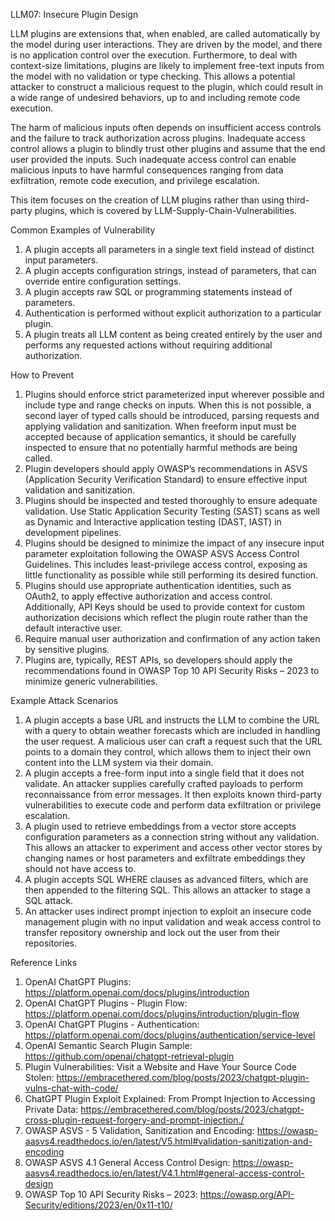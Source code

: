 LLM07: Insecure Plugin Design


LLM plugins are extensions that, when enabled, are called automatically by the model during user interactions. They are driven by the model, and there is no application control over the execution. Furthermore, to deal with context-size limitations, plugins are likely to implement free-text inputs from the model with no validation or type checking. This allows a potential attacker to construct a malicious request to the plugin, which could result in a wide range of undesired behaviors, up to and including remote code execution.


The harm of malicious inputs often depends on insufficient access controls and the failure to track authorization across plugins. Inadequate access control allows a plugin to blindly trust other plugins and assume that the end user provided the inputs. Such inadequate access control can enable malicious inputs to have harmful consequences ranging from data exfiltration, remote code execution, and privilege escalation.


This item focuses on the creation of LLM plugins rather than using third-party plugins, which is covered by LLM-Supply-Chain-Vulnerabilities.


Common Examples of Vulnerability


1. A plugin accepts all parameters in a single text field instead of distinct input parameters.
2. A plugin accepts configuration strings, instead of parameters, that can override entire configuration settings.
3. A plugin accepts raw SQL or programming statements instead of parameters.
4. Authentication is performed without explicit authorization to a particular plugin.
5. A plugin treats all LLM content as being created entirely by the user and performs any requested actions without requiring additional authorization.


How to Prevent


1. Plugins should enforce strict parameterized input wherever possible and include type and range checks on inputs. When this is not possible, a second layer of typed calls should be introduced, parsing requests and applying validation and sanitization. When freeform input must be accepted because of application semantics, it should be carefully inspected to ensure that no potentially harmful methods are being called.
2. Plugin developers should apply OWASP’s recommendations in ASVS (Application Security Verification Standard) to ensure effective input validation and sanitization.
3. Plugins should be inspected and tested thoroughly to ensure adequate validation. Use Static Application Security Testing (SAST) scans as well as Dynamic and Interactive application testing (DAST, IAST) in development pipelines.
4. Plugins should be designed to minimize the impact of any insecure input parameter exploitation following the OWASP ASVS Access Control Guidelines. This includes least-privilege access control, exposing as little functionality as possible while still performing its desired function.
5. Plugins should use appropriate authentication identities, such as OAuth2, to apply effective authorization and access control. Additionally, API Keys should be used to provide context for custom authorization decisions which reflect the plugin route rather than the default interactive user.
6. Require manual user authorization and confirmation of any action taken by sensitive plugins.
7. Plugins are, typically, REST APIs, so developers should apply the recommendations found in OWASP Top 10 API Security Risks – 2023 to minimize generic vulnerabilities.


Example Attack Scenarios


1. A plugin accepts a base URL and instructs the LLM to combine the URL with a query to obtain weather forecasts which are included in handling the user request. A malicious user can craft a request such that the URL points to a domain they control, which allows them to inject their own content into the LLM system via their domain.
2. A plugin accepts a free-form input into a single field that it does not validate. An attacker supplies carefully crafted payloads to perform reconnaissance from error messages. It then exploits known third-party vulnerabilities to execute code and perform data exfiltration or privilege escalation.
3. A plugin used to retrieve embeddings from a vector store accepts configuration parameters as a connection string without any validation. This allows an attacker to experiment and access other vector stores by changing names or host parameters and exfiltrate embeddings they should not have access to.
4. A plugin accepts SQL WHERE clauses as advanced filters, which are then appended to the filtering SQL. This allows an attacker to stage a SQL attack.
5. An attacker uses indirect prompt injection to exploit an insecure code management plugin with no input validation and weak access control to transfer repository ownership and lock out the user from their repositories.


Reference Links


1. OpenAI ChatGPT Plugins: https://platform.openai.com/docs/plugins/introduction
2. OpenAI ChatGPT Plugins - Plugin Flow: https://platform.openai.com/docs/plugins/introduction/plugin-flow
3. OpenAI ChatGPT Plugins - Authentication: https://platform.openai.com/docs/plugins/authentication/service-level
4. OpenAI Semantic Search Plugin Sample: https://github.com/openai/chatgpt-retrieval-plugin
5. Plugin Vulnerabilities: Visit a Website and Have Your Source Code Stolen: https://embracethered.com/blog/posts/2023/chatgpt-plugin-vulns-chat-with-code/
6. ChatGPT Plugin Exploit Explained: From Prompt Injection to Accessing Private Data: https://embracethered.com/blog/posts/2023/chatgpt-cross-plugin-request-forgery-and-prompt-injection./
7. OWASP ASVS - 5 Validation, Sanitization and Encoding: https://owasp-aasvs4.readthedocs.io/en/latest/V5.html#validation-sanitization-and-encoding
8. OWASP ASVS 4.1 General Access Control Design: https://owasp-aasvs4.readthedocs.io/en/latest/V4.1.html#general-access-control-design
9. OWASP Top 10 API Security Risks – 2023: https://owasp.org/API-Security/editions/2023/en/0x11-t10/




